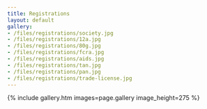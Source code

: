 ```yaml
---
title: Registrations
layout: default
gallery:
- /files/registrations/society.jpg
- /files/registrations/12a.jpg
- /files/registrations/80g.jpg
- /files/registrations/fcra.jpg
- /files/registrations/aids.jpg
- /files/registrations/tan.jpg
- /files/registrations/pan.jpg
- /files/registrations/trade-license.jpg
---
```

{% include gallery.htm images=page.gallery image_height=275 %}
